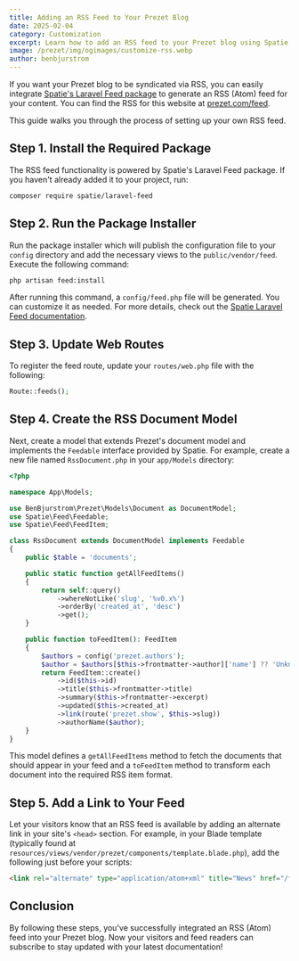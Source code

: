 ```yaml
---
title: Adding an RSS Feed to Your Prezet Blog
date: 2025-02-04
category: Customization
excerpt: Learn how to add an RSS feed to your Prezet blog using Spatie's Laravel Feed package.
image: /prezet/img/ogimages/customize-rss.webp
author: benbjurstrom
---
```


If you want your Prezet blog to be syndicated via RSS, you can easily integrate [Spatie's Laravel Feed package](https://github.com/spatie/laravel-feed) to generate an RSS (Atom) feed for your content. You can find the RSS for this website at [prezet.com/feed](https://prezet.com/feed).

This guide walks you through the process of setting up your own RSS feed.

## Step 1. Install the Required Package

The RSS feed functionality is powered by Spatie's Laravel Feed package. If you haven't already added it to your project, run:

```bash
composer require spatie/laravel-feed
```

## Step 2. Run the Package Installer

Run the package installer which will publish the configuration file to your `config` directory and add the necessary views to the `public/vendor/feed`. Execute the following command:

```bash
php artisan feed:install
```

After running this command, a `config/feed.php` file will be generated. You can customize it as needed. For more details, check out the [Spatie Laravel Feed documentation](https://github.com/spatie/laravel-feed).

## Step 3. Update Web Routes

To register the feed route, update your `routes/web.php` file with the following:

```php
Route::feeds();
```

## Step 4. Create the RSS Document Model

Next, create a model that extends Prezet's document model and implements the `Feedable` interface provided by Spatie. For example, create a new file named `RssDocument.php` in your `app/Models` directory:

```php
<?php

namespace App\Models;

use BenBjurstrom\Prezet\Models\Document as DocumentModel;
use Spatie\Feed\Feedable;
use Spatie\Feed\FeedItem;

class RssDocument extends DocumentModel implements Feedable
{
    public $table = 'documents';

    public static function getAllFeedItems()
    {
        return self::query()
            ->whereNotLike('slug', '%v0.x%')
            ->orderBy('created_at', 'desc')
            ->get();
    }

    public function toFeedItem(): FeedItem
    {
        $authors = config('prezet.authors');
        $author = $authors[$this->frontmatter->author]['name'] ?? 'Unknown';
        return FeedItem::create()
            ->id($this->id)
            ->title($this->frontmatter->title)
            ->summary($this->frontmatter->excerpt)
            ->updated($this->created_at)
            ->link(route('prezet.show', $this->slug))
            ->authorName($author);
    }
}
```

This model defines a `getAllFeedItems` method to fetch the documents that should appear in your feed and a `toFeedItem` method to transform each document into the required RSS item format.

## Step 5. Add a Link to Your Feed

Let your visitors know that an RSS feed is available by adding an alternate link in your site's `<head>` section. For example, in your Blade template (typically found at `resources/views/vendor/prezet/components/template.blade.php`), add the following just before your scripts:

```html
<link rel="alternate" type="application/atom+xml" title="News" href="/feed">
```

## Conclusion

By following these steps, you've successfully integrated an RSS (Atom) feed into your Prezet blog. Now your visitors and feed readers can subscribe to stay updated with your latest documentation!